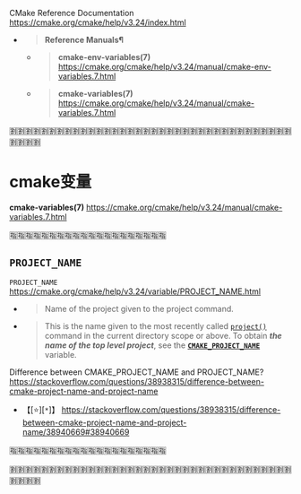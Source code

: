 
CMake Reference Documentation https://cmake.org/cmake/help/v3.24/index.html
- > **Reference Manuals¶**
  * > **cmake-env-variables(7)** https://cmake.org/cmake/help/v3.24/manual/cmake-env-variables.7.html
  * > **cmake-variables(7)** https://cmake.org/cmake/help/v3.24/manual/cmake-variables.7.html

:u5272::u5272::u5272::u5272::u5272::u5272::u5272::u5272::u5272::u5272::u5272::u5272::u5272::u5272::u5272::u5272::u5272::u5272::u5272::u5272::u5272::u5272::u5272::u5272::u5272::u5272::u5272::u5272::u5272::u5272::u5272::u5272::u5272::u5272::u5272::u5272::u5272::u5272::u5272::u5272:

# cmake变量

**cmake-variables(7)** https://cmake.org/cmake/help/v3.24/manual/cmake-variables.7.html

:u6307::u6307::u6307::u6307::u6307::u6307::u6307::u6307::u6307::u6307::u6307::u6307::u6307::u6307::u6307::u6307::u6307::u6307::u6307::u6307:

## `PROJECT_NAME`

`PROJECT_NAME` https://cmake.org/cmake/help/v3.24/variable/PROJECT_NAME.html
- > Name of the project given to the project command.
- > This is the name given to the most recently called [`project()`](https://cmake.org/cmake/help/v3.24/command/project.html#command:project) command in the current directory scope or above. To obtain ***the name of the top level project***, see the [**`CMAKE_PROJECT_NAME`**](https://cmake.org/cmake/help/v3.24/variable/CMAKE_PROJECT_NAME.html#variable:CMAKE_PROJECT_NAME) variable.

Difference between CMAKE_PROJECT_NAME and PROJECT_NAME? https://stackoverflow.com/questions/38938315/difference-between-cmake-project-name-and-project-name
- 【[:star:][`*`]】 https://stackoverflow.com/questions/38938315/difference-between-cmake-project-name-and-project-name/38940669#38940669

:u6307::u6307::u6307::u6307::u6307::u6307::u6307::u6307::u6307::u6307::u6307::u6307::u6307::u6307::u6307::u6307::u6307::u6307::u6307::u6307:

:u5272::u5272::u5272::u5272::u5272::u5272::u5272::u5272::u5272::u5272::u5272::u5272::u5272::u5272::u5272::u5272::u5272::u5272::u5272::u5272::u5272::u5272::u5272::u5272::u5272::u5272::u5272::u5272::u5272::u5272::u5272::u5272::u5272::u5272::u5272::u5272::u5272::u5272::u5272::u5272:
